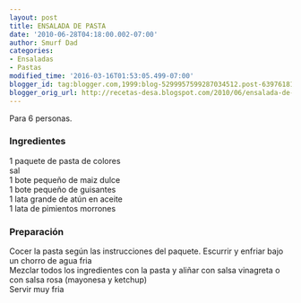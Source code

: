 ```yaml
---
layout: post
title: ENSALADA DE PASTA
date: '2010-06-28T04:18:00.002-07:00'
author: Smurf Dad
categories:
- Ensaladas
- Pastas
modified_time: '2016-03-16T01:53:05.499-07:00'
blogger_id: tag:blogger.com,1999:blog-5299957599287034512.post-6397618128754468614
blogger_orig_url: http://recetas-desa.blogspot.com/2010/06/ensalada-de-pasta.html
---
```


Para 6 personas.<br /><h3>Ingredientes</h3>1 paquete de pasta de colores<br />sal<br />1 bote pequeño de maiz dulce<br />1 bote pequeño de guisantes<br />1 lata grande de atún en aceite<br />1 lata de pimientos morrones<br /><h3>Preparación</h3>Cocer la pasta según las instrucciones del paquete. Escurrir y enfriar bajo un chorro de agua fria<br />Mezclar todos los ingredientes con la pasta y aliñar con salsa vinagreta o con salsa rosa (mayonesa y ketchup)<br />Servir muy fria